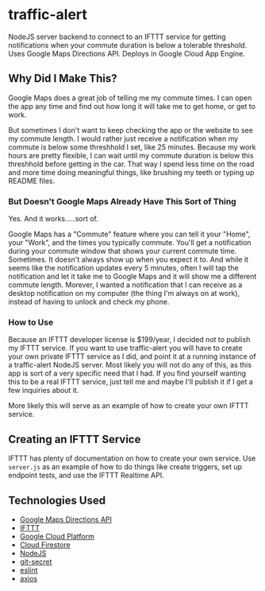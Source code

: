 # traffic-alert

NodeJS server backend to connect to an IFTTT service for getting notifications when your commute duration is below a tolerable threshold. Uses Google Maps Directions API. Deploys in Google Cloud App Engine.

## Why Did I Make This?

Google Maps does a great job of telling me my commute times. I can open the app any time and find out how long it will take me to get home, or get to work.

But sometimes I don't want to keep checking the app or the website to see my commute length. I would rather just receive a notification when my commute is below some threshhold I set, like 25 minutes. Because my work hours are pretty flexible, I can wait until my commute duration is below this threshhold before getting in the car. That way I spend less time on the road and more time doing meaningful things, like brushing my teeth or typing up README files.

### But Doesn't Google Maps Already Have This Sort of Thing

Yes. And it works.....sort of.

Google Maps has a "Commute" feature where you can tell it your "Home", your "Work", and the times you typically commute. You'll get a notification during your commute window that shows your current commute time. Sometimes. It doesn't always show up when you expect it to. And while it seems like the notification updates every 5 minutes, often I will tap the notification and let it take me to Google Maps and it will show me a different commute length. Morever, I wanted a notification that I can receive as a desktop notification on my computer (the thing I'm always on at work), instead of having to unlock and check my phone.

### How to Use

Because an IFTTT developer license is $199/year, I decided not to publish my IFTTT service. If you want to use traffic-alert you will have to create your own private IFTTT service as I did, and point it at a running instance of a traffic-alert NodeJS server. Most likely you will not do any of this, as this app is sort of a very specific need that I had. If you find yourself wanting this to be a real IFTTT service, just tell me and maybe I'll publish it if I get a few inquiries about it.

More likely this will serve as an example of how to create your own IFTTT service.

## Creating an IFTTT Service

IFTTT has plenty of documentation on how to create your own service. Use `server.js` as an example of how to do things like create triggers, set up endpoint tests, and use the IFTTT Realtime API.

## Technologies Used
  * [Google Maps Directions API](https://developers.google.com/maps/documentation/directions/start)
  * [IFTTT](https://platform.ifttt.com/)
  * [Google Cloud Platform](https://cloud.google.com/)
  * [Cloud Firestore](https://firebase.google.com/docs/firestore)
  * [NodeJS](nodejs.org)
  * [git-secret](https://git-secret.io/)
  * [eslint](https://eslint.org/)
  * [axios](https://github.com/axios/axios)